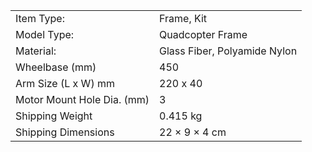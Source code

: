 |                            |                              |
| -------------------------- | ---------------------------- |
| Item Type:                 | Frame, Kit                   |
| Model Type:                | Quadcopter Frame             |
| Material:                  | Glass Fiber, Polyamide Nylon |
| Wheelbase (mm)             | 450                          |
| Arm Size (L x W) mm        | 220 x 40                     |
| Motor Mount Hole Dia. (mm) | 3                            |
| Shipping Weight            | 0.415 kg                     |
| Shipping Dimensions        | 22 × 9 × 4 cm                |